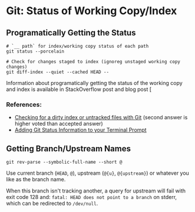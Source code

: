 Git: Status of Working Copy/Index
=================================

Programatically Getting the Status
----------------------------------

    # `__ path` for index/working copy status of each path
    git status --porcelain     

    # Check for changes staged to index (ignoreg unstaged working copy changes)
    git diff-index --quiet --cached HEAD --

Information about programatically getting the status of the working
copy and index is available in StackOverflow post
and blog post [

### References:

* [Checking for a dirty index or untracked files with Git](https://stackoverflow.com/q/2657935/107294) (second answer is higher voted than accepted answer)
* [Adding Git Status Information to your Terminal Prompt](http://0xfe.blogspot.jp/2010/04/adding-git-status-information-to-your.html)


Getting Branch/Upstream Names
-----------------------------

    git rev-parse --symbolic-full-name --short @

Use current branch (`HEAD`, `@`), upstream (`@{u}`, `@{upstream}`) or
whatever you like as the branch name.

When this branch isn't tracking another, a query for upstream will
fail with exit code 128 and: `fatal: HEAD does not point to a branch`
on stderr, which can be redirected to `/dev/null`.
